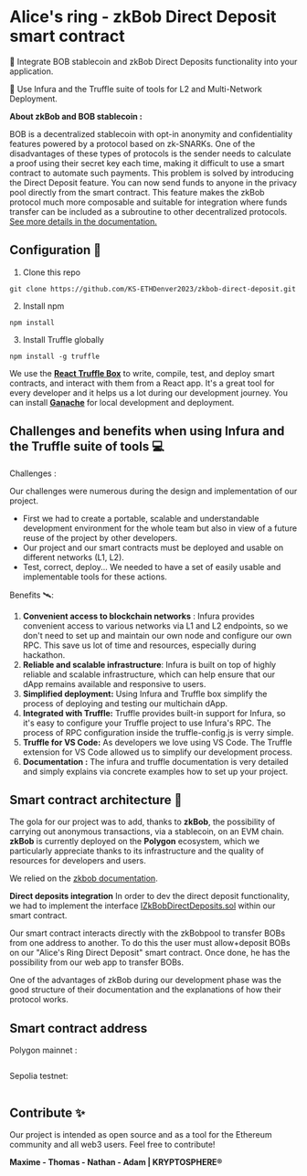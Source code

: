 # **Alice's ring - zkBob Direct Deposit smart contract**

🎯 Integrate BOB stablecoin and zkBob Direct Deposits functionality into your application.  

🎯 Use Infura and the Truffle suite of tools for L2 and Multi-Network Deployment.

**About zkBob and BOB stablecoin :**

BOB is a decentralized stablecoin with opt-in anonymity and confidentiality features powered by a protocol based on zk-SNARKs. One of the disadvantages of these types of protocols is the sender needs to calculate a proof using their secret key each time, making it difficult to use a smart contract to automate such payments. This problem is solved by introducing the Direct Deposit feature. 
You can now send funds to anyone in the privacy pool directly from the smart contract. This feature makes the zkBob protocol much more composable and suitable for integration where funds transfer can be included as a subroutine to other decentralized protocols. [See more details in the documentation.](https://docs.zkbob.com/zkbob-overview/readme)

## **Configuration** 📝

1. Clone this repo 
```
git clone https://github.com/KS-ETHDenver2023/zkbob-direct-deposit.git
```
2. Install npm
```
npm install
```
3. Install Truffle globally
```
npm install -g truffle
```

We use the **[React Truffle Box](https://trufflesuite.com/boxes/react/)** to write, compile, test, and deploy smart contracts, and interact with them from a React app. It's a great tool for every developer and it helps us a lot during our development journey.
You can install [**Ganache**](https://trufflesuite.com/ganache/) for local development and deployment.


## Challenges and benefits when using Infura and the Truffle suite of tools 💻
Challenges :

Our challenges were numerous during the design and implementation of our project.

 - First we had to create a portable, scalable and understandable development environment for the whole team but also in view of a future reuse of the project by other developers.
 - Our project and our smart contracts must be deployed and usable on different networks (L1, L2).
 - Test, correct, deploy... We needed to have a set of easily usable and implementable tools for these actions.

Benefits 🛰️:

1.  **Convenient access to blockchain networks** : Infura provides convenient access to various networks via L1 and L2 endpoints, so we don't need to set up and maintain our own node and configure our own RPC. This save us lot of time and resources, especially during hackathon.
2.  **Reliable and scalable infrastructure**: Infura is built on top of highly reliable and scalable infrastructure, which can help ensure that our dApp remains available and responsive to users.
3.  **Simplified deployment:** Using Infura and Truffle box simplify the process of deploying and testing our multichain dApp.
4.  **Integrated with Truffle:** Truffle provides built-in support for Infura, so it's easy to configure your Truffle project to use Infura's RPC. The process of RPC configuration inside the truffle-config.js is verry simple. 
5. **Truffle for VS Code:** As developers we love using VS Code. The Truffle extension for VS Code allowed us to simplify our development process.
6. **Documentation :** The infura and truffle documentation is very detailed and simply explains via concrete examples how to set up your project.

## Smart contract architecture 📏

The gola for our project was to add, thanks to **zkBob**, the possibility of carrying out anonymous transactions, via a stablecoin, on an EVM chain.
**zkBob** is currently deployed on the **Polygon** ecosystem, which we particularly appreciate thanks to its infrastructure and the quality of resources for developers and users.

We relied on the [zkbob documentation](https://docs.zkbob.com/).

**Direct deposits integration**
In order to dev the direct deposit functionality, we had to implement the interface [IZkBobDirectDeposits.sol](https://github.com/zkBob/zkbob-contracts/blob/develop/src/interfaces/IZkBobDirectDeposits.sol) within our smart contract.

Our smart contract interacts directly with the zkBobpool to transfer BOBs from one address to another.
To do this the user must allow+deposit BOBs on our "Alice's Ring Direct Deposit" smart contract. 
Once done, he has the possibility from our web app to transfer BOBs.

One of the advantages of zkBob during our development phase was the good structure of their documentation and the explanations of how their protocol works.


## Smart contract address

Polygon mainnet : 
```
```

Sepolia testnet: 
```
```

## Contribute ✨

Our project is intended as open source and as a tool for the Ethereum community and all web3 users. 
Feel free to contribute!

**Maxime - Thomas - Nathan - Adam | KRYPTOSPHERE®**
